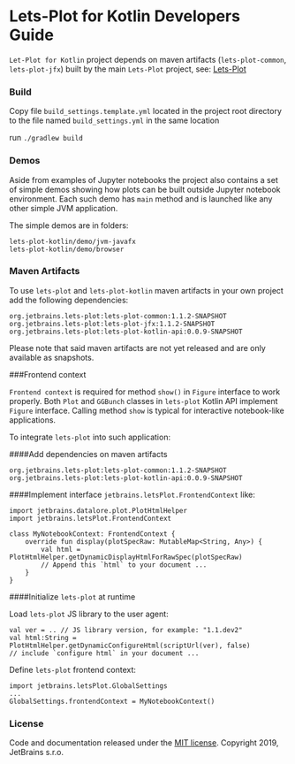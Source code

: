 # Lets-Plot for Kotlin Developers Guide 

`Let-Plot for Kotlin` project depends on maven artifacts (`lets-plot-common`, `lets-plot-jfx`) built by the main `Lets-Plot` project, see: [Lets-Plot](https://github.com/JetBrains/lets-plot)  

### Build

Copy file `build_settings.template.yml` located in the project root directory to the file named `build_settings.yml` in the same location

run `./gradlew build`

### Demos

Aside from examples of Jupyter notebooks the project also contains a set of simple demos showing how plots can be built outside Jupyter notebook environment. Each such demo  has `main` method and is launched like any other simple JVM application.

The simple demos are in folders: 
```
lets-plot-kotlin/demo/jvm-javafx
lets-plot-kotlin/demo/browser
```

### Maven Artifacts

To use `lets-plot` and `lets-plot-kotlin` maven artifacts in your own project add the following dependencies: 
```
org.jetbrains.lets-plot:lets-plot-common:1.1.2-SNAPSHOT
org.jetbrains.lets-plot:lets-plot-jfx:1.1.2-SNAPSHOT
org.jetbrains.lets-plot:lets-plot-kotlin-api:0.0.9-SNAPSHOT
```

Please note that said maven artifacts are not yet released and are only available as snapshots.

###Frontend context

`Frontend context` is required for method `show()` in `Figure` interface to work properly. Both `Plot` and `GGBunch` classes in `lets-plot` Kotlin API implement `Figure` interface. Calling method `show` is typical for interactive notebook-like applications.

To integrate `lets-plot` into such application:

####Add dependencies on maven artifacts

```
org.jetbrains.lets-plot:lets-plot-common:1.1.2-SNAPSHOT
org.jetbrains.lets-plot:lets-plot-kotlin-api:0.0.9-SNAPSHOT
```

####Implement interface `jetbrains.letsPlot.FrontendContext` like: 
```
import jetbrains.datalore.plot.PlotHtmlHelper
import jetbrains.letsPlot.FrontendContext

class MyNotebookContext: FrontendContext {
    override fun display(plotSpecRaw: MutableMap<String, Any>) {
        val html = PlotHtmlHelper.getDynamicDisplayHtmlForRawSpec(plotSpecRaw)
        // Append this `html` to your document ...
    }
}
```

####Initialize `lets-plot` at runtime

Load `lets-plot` JS library to the user agent:
```
val ver = .. // JS library version, for example: "1.1.dev2"
val html:String = PlotHtmlHelper.getDynamicConfigureHtml(scriptUrl(ver), false)
// include `configure html` in your document ...
```

Define `lets-plot` frontend context:
```
import jetbrains.letsPlot.GlobalSettings
...
GlobalSettings.frontendContext = MyNotebookContext()
```


### License

Code and documentation released under the [MIT license](https://github.com/JetBrains/lets-plot/blob/master/LICENSE).
Copyright 2019, JetBrains s.r.o.
